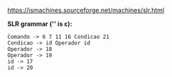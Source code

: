 https://jsmachines.sourceforge.net/machines/slr.html

**SLR grammar ('' is ε):**
```
Comando -> 6 7 11 16 Condicao 21
Condicao -> id Operador id
Operador -> 18
Operador -> 19
id -> 17
id -> 20
```
